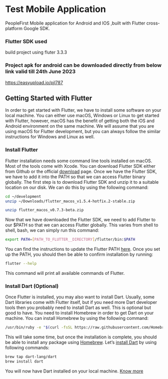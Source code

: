 # Test Mobile Application

PeopleFirst Mobile application for Android and IOS ,built with Flutter cross-platform Google SDK.


### Flutter SDK used
build project using fluter 3.3.3

### Project apk for android can be downloaded directly from below link valid till 24th June 2023
https://easyupload.io/pjl787


## Getting Started with Flutter

In order to get started with Flutter, we have to install some software on your local machine. You can either use macOS, Windows or Linux to get started with Flutter, however, macOS has the benefit of getting both the iOS and Android environment on the same machine. We will assume that you are using macOS for Flutter development, but you can always follow the similar instructions for Windows and Linux as well.

### Install Flutter

Flutter installation needs some command line tools installed on macOS. Most of the tools come with Xcode. You can download Flutter SDK either from Github or the official  [download](https://flutter.dev/docs/get-started/install/macos#get-the-flutter-sdk)  page. Once we have the Flutter SDK, we have to add it into the PATH so that we can access Flutter binary globally. The first step is to download Flutter SDK and unzip it to a suitable location on our disk. We can do this by using the following command:

```bash
cd ~/development
unzip ~/Downloads/flutter_macos_v1.5.4-hotfix.2-stable.zip

unzip flutter_macos_v0.7.3-beta.zip

```

Now that we have downloaded the Flutter SDK, we need to add Flutter to our $PATH so that we can access Flutter globally. This varies from shell to shell, bash, we can simply run this command:

```bash
export PATH=[PATH_TO_FLUTTER__DIRECTORY]/flutter/bin:$PATH

```

You can find the instructions to update the Flutter PATH  [here](https://flutter.dev/docs/get-started/install/macos#update-your-path). Once you set up the PATH, you should then be able to confirm installation by running:

```bash
flutter --help

```

This command will print all available commands of Flutter.

### Install Dart (Optional)

Once Flutter is installed, you may also want to install Dart. Usually, some Dart libraries come with Flutter itself, but if you need more Dart developer tools then you probably need to install Dart as well. This is optional but good to have. You need to install Homebrew in order to get Dart on your machine. You can install Homebrew by using the following command:

```bash
/usr/bin/ruby -e "$(curl -fsSL https://raw.githubusercontent.com/Homebrew/install/master/install)"

```

This will take some time, but once the installation is complete, you should be able to install any package using  [Homebrew](https://brew.sh/). Let’s  [install Dart](https://v1-dartlang-org.firebaseapp.com/install/mac)  by using following commands:

```bash
brew tap dart-lang/dart
brew install dart

```

You will now have Dart installed on your local machine.  [Know more](https://flutter.dev/docs/get-started/install)


